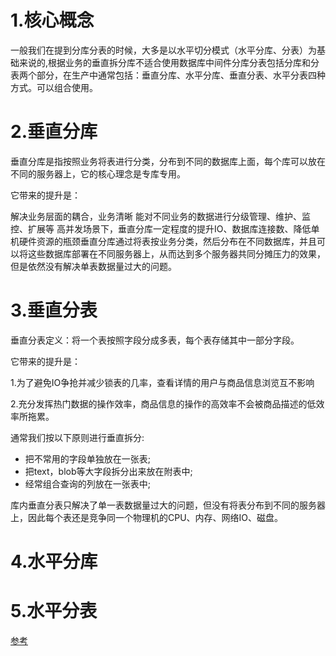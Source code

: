 # 1.核心概念

一般我们在提到分库分表的时候，大多是以水平切分模式（水平分库、分表）为基础来说的,根据业务的垂直拆分库不适合使用数据库中间件
​ 分库分表包括分库和分表两个部分，在生产中通常包括：垂直分库、水平分库、垂直分表、水平分表四种方式。可以组合使用。
# 2.垂直分库
垂直分库是指按照业务将表进行分类，分布到不同的数据库上面，每个库可以放在不同的服务器上，它的核心理念是专库专用。

它带来的提升是：

解决业务层面的耦合，业务清晰
能对不同业务的数据进行分级管理、维护、监控、扩展等
高并发场景下，垂直分库一定程度的提升IO、数据库连接数、降低单机硬件资源的瓶颈
​垂直分库通过将表按业务分类，然后分布在不同数据库，并且可以将这些数据库部署在不同服务器上，从而达到多个服务器共同分摊压力的效果，但是依然没有解决单表数据量过大的问题。
# 3.垂直分表
垂直分表定义：将一个表按照字段分成多表，每个表存储其中一部分字段。

它带来的提升是：

1.为了避免IO争抢并减少锁表的几率，查看详情的用户与商品信息浏览互不影响

2.充分发挥热门数据的操作效率，商品信息的操作的高效率不会被商品描述的低效率所拖累。

通常我们按以下原则进行垂直拆分:

 - 把不常用的字段单独放在一张表;
 - 把text，blob等大字段拆分出来放在附表中;
 - 经常组合查询的列放在一张表中;

库内垂直分表只解决了单一表数据量过大的问题，但没有将表分布到不同的服务器上，因此每个表还是竞争同一个物理机的CPU、内存、网络IO、磁盘。

# 4.水平分库

# 5.水平分表

[参考](https://segmentfault.com/a/1190000038225441)